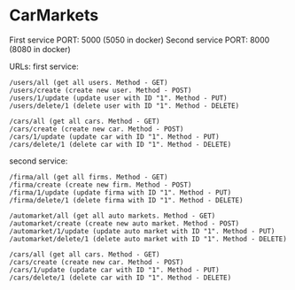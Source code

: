 # CarMarkets

First service PORT: 5000 (5050 in docker)
Second service PORT: 8000 (8080 in docker)

URLs:
  first service:
    
    /users/all (get all users. Method - GET)
    /users/create (create new user. Method - POST)
    /users/1/update (update user with ID "1". Method - PUT)
    /users/delete/1 (delete user with ID "1". Method - DELETE)
    
    /cars/all (get all cars. Method - GET)
    /cars/create (create new car. Method - POST)
    /cars/1/update (update car with ID "1". Method - PUT)
    /cars/delete/1 (delete car with ID "1". Method - DELETE)
    
  second service:
    
    /firma/all (get all firms. Method - GET)
    /firma/create (create new firm. Method - POST)
    /firma/1/update (update firma with ID "1". Method - PUT)
    /firma/delete/1 (delete firma with ID "1". Method - DELETE)
    
    /automarket/all (get all auto markets. Method - GET)
    /automarket/create (create new auto market. Method - POST)
    /automarket/1/update (update auto market with ID "1". Method - PUT)
    /automarket/delete/1 (delete auto market with ID "1". Method - DELETE)
    
    /cars/all (get all cars. Method - GET)
    /cars/create (create new car. Method - POST)
    /cars/1/update (update car with ID "1". Method - PUT)
    /cars/delete/1 (delete car with ID "1". Method - DELETE)
